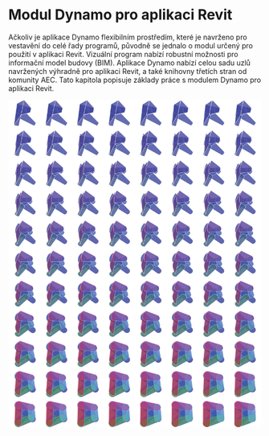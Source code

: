 # Modul Dynamo pro aplikaci Revit

Ačkoliv je aplikace Dynamo flexibilním prostředím, které je navrženo pro vestavění do celé řady programů, původně se jednalo o modul určený pro použití v aplikaci Revit. Vizuální program nabízí robustní možnosti pro informační model budovy (BIM). Aplikace Dynamo nabízí celou sadu uzlů navržených výhradně pro aplikaci Revit, a také knihovny třetích stran od komunity AEC. Tato kapitola popisuje základy práce s modulem Dynamo pro aplikaci Revit.

![](<./images/Dynamo for Revit-01.jpg>)
